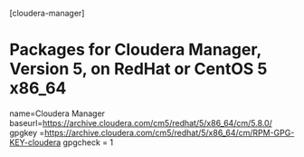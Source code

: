 [cloudera-manager]
# Packages for Cloudera Manager, Version 5, on RedHat or CentOS 5 x86_64
name=Cloudera Manager
baseurl=https://archive.cloudera.com/cm5/redhat/5/x86_64/cm/5.8.0/
gpgkey =https://archive.cloudera.com/cm5/redhat/5/x86_64/cm/RPM-GPG-KEY-cloudera
gpgcheck = 1


